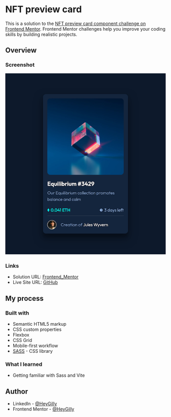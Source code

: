 # NFT preview card

This is a solution to the [NFT preview card component challenge on Frontend Mentor](https://www.frontendmentor.io/challenges/nft-preview-card-component-SbdUL_w0U). Frontend Mentor challenges help you improve your coding skills by building realistic projects.

## Overview

### Screenshot

![Screenshot of finished project](./images/ScreenShot.png)

### Links

- Solution URL: [Frontend_Mentor](https://www.frontendmentor.io/solutions/nftpreviewcard-with-sass-rftnxnuEX_)
- Live Site URL: [GitHub](https://heygilly.github.io/NFT-preview-card/)

## My process

### Built with

- Semantic HTML5 markup
- CSS custom properties
- Flexbox
- CSS Grid
- Mobile-first workflow
- [SASS](https://sass-lang.com/) - CSS library


### What I learned
- Getting familiar with Sass and Vite 


## Author
- LinkedIn - [@HeyGilly](https://www.linkedin.com/in/heygilly/)
- Frontend Mentor - [@HeyGilly](https://www.frontendmentor.io/profile/HeyGilly)
